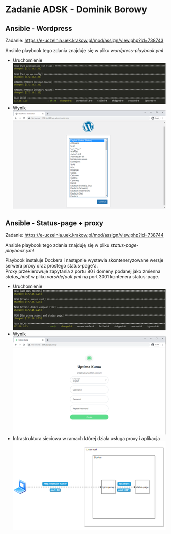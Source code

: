 # Zadanie ADSK - Dominik Borowy

## Ansible - Wordpress
Zadanie: https://e-uczelnia.uek.krakow.pl/mod/assign/view.php?id=738743

Ansible playbook tego zdania znajduję się w pliku *wordpress-playbook.yml*


- Uruchomienie
![wp_run](img/wp_run.png)
- Wynik
![wp_run](img/wp_result.png)

## Ansible - Status-page + proxy
Zadanie: https://e-uczelnia.uek.krakow.pl/mod/assign/view.php?id=738744

Ansible playbook tego zdania znajduję się w pliku *status-page-playbook.yml*

Playbook instaluje Dockera i następnie wystawia skonteneryzowane wersje serwera proxy oraz prostego status-page'a.<br>
Proxy przekierowuje zapytania z portu 80 i domeny podanej jako zmienna *status_host* w pliku *vars/default.yml* na port 3001 kontenera status-page.

- Uruchomienie
![wp_run](img/status_run.png)
- Wynik
![wp_run](img/status_result.png)
- Infrastruktura sieciowa w ramach której działa usługa proxy i aplikacja
![wp_run](img/status_network.png)